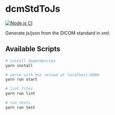 # dcmStdToJs

[![Node.js CI](https://github.com/ivmartel/dwv/actions/workflows/nodejs-ci.yml/badge.svg)](https://github.com/ivmartel/dwv/actions/workflows/nodejs-ci.yml)

Generate js/json from the DICOM standard in xml.

## Available Scripts

``` bash
# install dependencies
yarn install

# serve with hot reload at localhost:8080
yarn run start

# lint files
yarn run lint

# run tests
yarn run test
```
